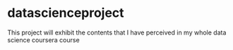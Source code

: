 # datascienceproject
This project will exhibit the contents that I have perceived in my whole data science coursera course
